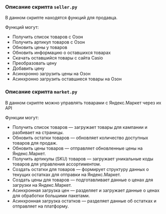 ### Описание скрипта `seller.py`

В данном скрипте находятся функций для продавца.

Функций могут:

- Получить список товаров с Озон
- Получить артикул товаров с Озон
- Обновить цены у товаров
- Обновить информацию о оставшихся товарах 
- Скачать оставшийся товары с сайта Casio
- Преобразовать цену
- Добавить цену
- Асинхронно загрузить цены на Озон
- Асинхронно загрузить оставшиеся товары на Озон

### Описание скрипта `market.py`

В данном скрипте можно управлять товарами с Яндекс.Маркет через их API

Функции могут:

- Получить список товаров — загружает товары для кампании и разбивает на страницы.
- Обновить остатки товаров — обновляет количество доступных товаров для продаж.
- Обновить цены товаров — отправляет обновленные цены на Яндекс.Маркет.
- Получить артикулы (SKU) товаров — загружает уникальные коды товаров для управления ассортиментом.
- Создать остатки для товаров — формирует структуру данных о текущих остатках для отправки на Яндекс.Маркет.
- Создать цены для товаров — подготавливает данные о ценах для загрузки на Яндекс.Маркет.
- Асинхронная загрузка цен — разделяет и загружает данные о ценах для обработки большими пакетами.
- Асинхронная загрузка остатков — разделяет данные об остатках и отправляет на платформу.


